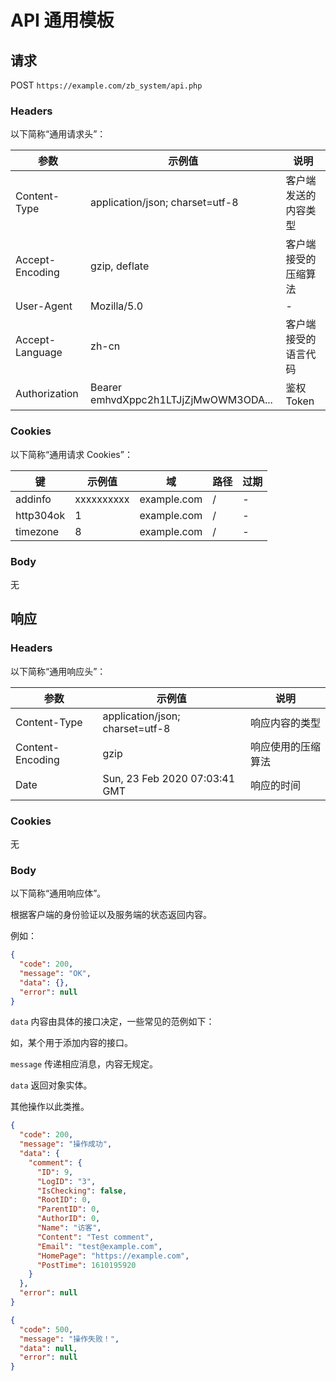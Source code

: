 # API 通用模板
<!-- 感觉不太需要？？？ -->

## 请求

POST `https://example.com/zb_system/api.php`

### Headers

以下简称“通用请求头”：

| 参数            | 示例值                                   | 说明                 |
| --------------- | -------------------------------------- | -------------------- |
| Content-Type    | application/json; charset=utf-8        | 客户端发送的内容类型 |
| Accept-Encoding | gzip, deflate                          | 客户端接受的压缩算法 |
| User-Agent      | Mozilla/5.0                            | -                 |
| Accept-Language | zh-cn                                  | 客户端接受的语言代码 |
| Authorization   | Bearer emhvdXppc2h1LTJjZjMwOWM3ODA...  | 鉴权 Token        |

### Cookies

以下简称“通用请求 Cookies”：

| 键        | 示例值      | 域           | 路径 | 过期 |
| --------- | ---------- | ----------- | ---- | ---- |
| addinfo   | xxxxxxxxxx | example.com | /    | -    |
| http304ok | 1          | example.com | /    | -    |
| timezone  | 8          | example.com | /    | -    |

### Body

无



## 响应

### Headers

以下简称“通用响应头”：

| 参数              | 示例值                          | 说明               |
| ---------------- | ------------------------------- | ------------------ |
| Content-Type     | application/json; charset=utf-8 | 响应内容的类型     |
| Content-Encoding | gzip                            | 响应使用的压缩算法 |
| Date             | Sun, 23 Feb 2020 07:03:41 GMT   | 响应的时间         |

### Cookies

无

### Body

以下简称“通用响应体”。

根据客户端的身份验证以及服务端的状态返回内容。

例如：

```json
{
  "code": 200,
  "message": "OK",
  "data": {},
  "error": null
}
```

`data` 内容由具体的接口决定，一些常见的范例如下：

如，某个用于添加内容的接口。

`message` 传递相应消息，内容无规定。

`data` 返回对象实体。

其他操作以此类推。

```json
{
  "code": 200,
  "message": "操作成功",
  "data": {
    "comment": {
      "ID": 9,
      "LogID": "3",
      "IsChecking": false,
      "RootID": 0,
      "ParentID": 0,
      "AuthorID": 0,
      "Name": "访客",
      "Content": "Test comment",
      "Email": "test@example.com",
      "HomePage": "https://example.com",
      "PostTime": 1610195920
    }
  },
  "error": null
}
```

```json
{
  "code": 500,
  "message": "操作失败！",
  "data": null,
  "error": null
}
```
